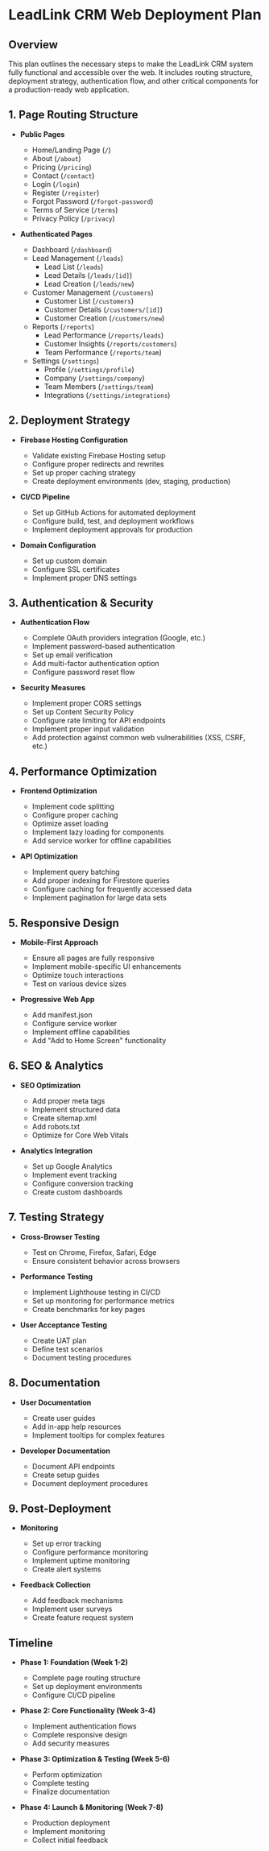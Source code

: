 # LeadLink CRM Web Deployment Plan

## Overview
This plan outlines the necessary steps to make the LeadLink CRM system fully functional and accessible over the web. It includes routing structure, deployment strategy, authentication flow, and other critical components for a production-ready web application.

## 1. Page Routing Structure
- **Public Pages**
  - Home/Landing Page (`/`)
  - About (`/about`)
  - Pricing (`/pricing`)
  - Contact (`/contact`)
  - Login (`/login`)
  - Register (`/register`)
  - Forgot Password (`/forgot-password`)
  - Terms of Service (`/terms`)
  - Privacy Policy (`/privacy`)

- **Authenticated Pages**
  - Dashboard (`/dashboard`)
  - Lead Management (`/leads`)
    - Lead List (`/leads`)
    - Lead Details (`/leads/[id]`)
    - Lead Creation (`/leads/new`)
  - Customer Management (`/customers`)
    - Customer List (`/customers`)
    - Customer Details (`/customers/[id]`)
    - Customer Creation (`/customers/new`)
  - Reports (`/reports`)
    - Lead Performance (`/reports/leads`)
    - Customer Insights (`/reports/customers`)
    - Team Performance (`/reports/team`)
  - Settings (`/settings`)
    - Profile (`/settings/profile`)
    - Company (`/settings/company`)
    - Team Members (`/settings/team`)
    - Integrations (`/settings/integrations`)

## 2. Deployment Strategy
- **Firebase Hosting Configuration**
  - Validate existing Firebase Hosting setup
  - Configure proper redirects and rewrites
  - Set up proper caching strategy
  - Create deployment environments (dev, staging, production)

- **CI/CD Pipeline**
  - Set up GitHub Actions for automated deployment
  - Configure build, test, and deployment workflows
  - Implement deployment approvals for production

- **Domain Configuration**
  - Set up custom domain
  - Configure SSL certificates
  - Implement proper DNS settings

## 3. Authentication & Security
- **Authentication Flow**
  - Complete OAuth providers integration (Google, etc.)
  - Implement password-based authentication
  - Set up email verification
  - Add multi-factor authentication option
  - Configure password reset flow

- **Security Measures**
  - Implement proper CORS settings
  - Set up Content Security Policy
  - Configure rate limiting for API endpoints
  - Implement proper input validation
  - Add protection against common web vulnerabilities (XSS, CSRF, etc.)

## 4. Performance Optimization
- **Frontend Optimization**
  - Implement code splitting
  - Configure proper caching
  - Optimize asset loading
  - Implement lazy loading for components
  - Add service worker for offline capabilities

- **API Optimization**
  - Implement query batching
  - Add proper indexing for Firestore queries
  - Configure caching for frequently accessed data
  - Implement pagination for large data sets

## 5. Responsive Design
- **Mobile-First Approach**
  - Ensure all pages are fully responsive
  - Implement mobile-specific UI enhancements
  - Optimize touch interactions
  - Test on various device sizes

- **Progressive Web App**
  - Add manifest.json
  - Configure service worker
  - Implement offline capabilities
  - Add "Add to Home Screen" functionality

## 6. SEO & Analytics
- **SEO Optimization**
  - Add proper meta tags
  - Implement structured data
  - Create sitemap.xml
  - Add robots.txt
  - Optimize for Core Web Vitals

- **Analytics Integration**
  - Set up Google Analytics
  - Implement event tracking
  - Configure conversion tracking
  - Create custom dashboards

## 7. Testing Strategy
- **Cross-Browser Testing**
  - Test on Chrome, Firefox, Safari, Edge
  - Ensure consistent behavior across browsers

- **Performance Testing**
  - Implement Lighthouse testing in CI/CD
  - Set up monitoring for performance metrics
  - Create benchmarks for key pages

- **User Acceptance Testing**
  - Create UAT plan
  - Define test scenarios
  - Document testing procedures

## 8. Documentation
- **User Documentation**
  - Create user guides
  - Add in-app help resources
  - Implement tooltips for complex features

- **Developer Documentation**
  - Document API endpoints
  - Create setup guides
  - Document deployment procedures

## 9. Post-Deployment
- **Monitoring**
  - Set up error tracking
  - Configure performance monitoring
  - Implement uptime monitoring
  - Create alert systems

- **Feedback Collection**
  - Add feedback mechanisms
  - Implement user surveys
  - Create feature request system

## Timeline
- **Phase 1: Foundation (Week 1-2)**
  - Complete page routing structure
  - Set up deployment environments
  - Configure CI/CD pipeline

- **Phase 2: Core Functionality (Week 3-4)**
  - Implement authentication flows
  - Complete responsive design
  - Add security measures

- **Phase 3: Optimization & Testing (Week 5-6)**
  - Perform optimization
  - Complete testing
  - Finalize documentation

- **Phase 4: Launch & Monitoring (Week 7-8)**
  - Production deployment
  - Implement monitoring
  - Collect initial feedback 